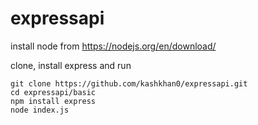 # expressapi

install node from https://nodejs.org/en/download/

clone, install express and run

```
git clone https://github.com/kashkhan0/expressapi.git
cd expressapi/basic
npm install express
node index.js
```
